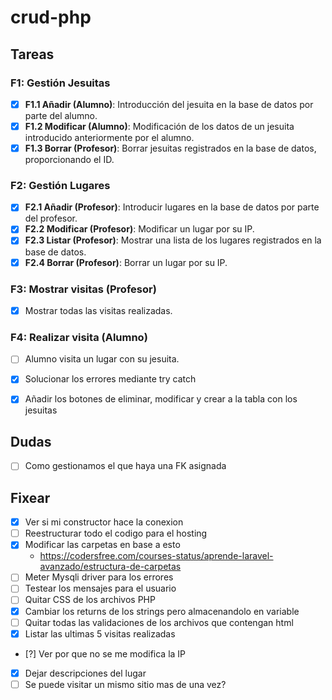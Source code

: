 # crud-php

## Tareas
### F1: Gestión Jesuitas
- [x] **F1.1 Añadir (Alumno)**: Introducción del jesuita en la base de datos por parte del alumno.
- [x] **F1.2 Modificar (Alumno)**: Modificación de los datos de un jesuita introducido anteriormente por el alumno.
- [x] **F1.3 Borrar (Profesor)**: Borrar jesuitas registrados en la base de datos, proporcionando el ID.

### F2: Gestión Lugares
- [x] **F2.1 Añadir (Profesor)**: Introducir lugares en la base de datos por parte del profesor.
- [x] **F2.2 Modificar (Profesor)**: Modificar un lugar por su IP.
- [x] **F2.3 Listar (Profesor)**: Mostrar una lista de los lugares registrados en la base de datos.
- [x] **F2.4 Borrar (Profesor)**: Borrar un lugar por su IP.

### F3: Mostrar visitas (Profesor)
- [x] Mostrar todas las visitas realizadas.

### F4: Realizar visita (Alumno)
- [ ] Alumno visita un lugar con su jesuita.

- [x] Solucionar los errores mediante try catch
- [x] Añadir los botones de eliminar, modificar y crear a la tabla con los jesuitas

## Dudas
- [ ] Como gestionamos el que haya una FK asignada

## Fixear
- [x] Ver si mi constructor hace la conexion
- [ ] Reestructurar todo el codigo para el hosting
- [x] Modificar las carpetas en base a esto
    - https://codersfree.com/courses-status/aprende-laravel-avanzado/estructura-de-carpetas
- [ ] Meter Mysqli driver para los errores
- [ ] Testear los mensajes para el usuario
- [ ] Quitar CSS de los archivos PHP
- [x] Cambiar los returns de los strings pero almacenandolo en variable
- [ ] Quitar todas las validaciones de los archivos que contengan html
- [x] Listar las ultimas 5 visitas realizadas
- [?] Ver por que no se me modifica la IP
- [x] Dejar descripciones del lugar 
- [ ] Se puede visitar un mismo sitio mas de una vez?